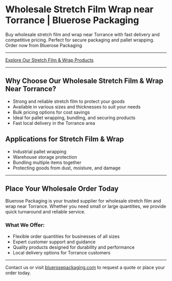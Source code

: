 # Wholesale Stretch Film Wrap near Torrance | Bluerose Packaging

Buy wholesale stretch film and wrap near Torrance with fast delivery and competitive pricing. Perfect for secure packaging and pallet wrapping. Order now from Bluerose Packaging

---

[Explore Our Stretch Film & Wrap Products](https://www.bluerosepackaging.com/product-category/stock-products/stretch-film-stretch-wrap/)

---

## Why Choose Our Wholesale Stretch Film & Wrap Near Torrance?

- Strong and reliable stretch film to protect your goods  
- Available in various sizes and thicknesses to suit your needs  
- Bulk pricing options for cost savings  
- Ideal for pallet wrapping, bundling, and securing products  
- Fast local delivery in the Torrance area  

## Applications for Stretch Film & Wrap

- Industrial pallet wrapping  
- Warehouse storage protection  
- Bundling multiple items together  
- Protecting goods from dust, moisture, and damage  

---

## Place Your Wholesale Order Today

Bluerose Packaging is your trusted supplier for wholesale stretch film and wrap near Torrance. Whether you need small or large quantities, we provide quick turnaround and reliable service.

### What We Offer:

- Flexible order quantities for businesses of all sizes  
- Expert customer support and guidance  
- Quality products designed for durability and performance  
- Local delivery options for Torrance customers  

---

Contact us or visit [bluerosepackaging.com](https://www.bluerosepackaging.com) to request a quote or place your order today.


